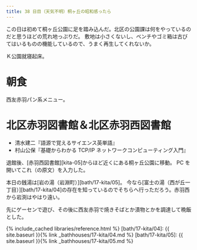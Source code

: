 ```yaml
---
title: 38 日目（天気不明）桐ヶ丘の昭和感ったら
---
```


この日は初めて桐ヶ丘公園に足を踏み込んだ。北区の公園課は何をやっているのだと思うほどの荒れ地っぷりだ。
敷地は小さくないし、ベンチやゴミ箱は古びてはいるものの機能しているので、うまく再生してくれないか。

Ｋ公園就寝起床。

# 朝食

西友赤羽パン系メニュー。

# 北区赤羽図書館＆北区赤羽西図書館

* 清水建二『語源で覚えるサイエンス英単語』
* 村山公保『基礎からわかる TCP/IP ネットワークコンピューティング入門』

退館後、[赤羽西図書館][kita-05]からほど近くにある桐ヶ丘公園に移動。
PC を開いてこれ（の原文）を入力した。

本日の銭湯は[岩の湯（岩淵町）][bath/17-kita/05]。
今なら[富士の湯（西が丘一丁目）][bath/17-kita/04]の存在を知っているのでそちらへ行っただろう。赤羽西から岩渕はやはり遠い。

先にゲーセンで遊び、その後に西友赤羽で焼きそばとか漬物とかを調達して晩飯とした。

{% include_cached libraries/reference.html %}
[bath/17-kita/04]: {{ site.baseurl }}{% link _bathhouses/17-kita/04.md %}
[bath/17-kita/05]: {{ site.baseurl }}{% link _bathhouses/17-kita/05.md %}
